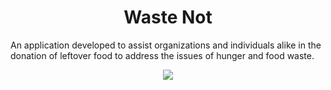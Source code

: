 <h1 align="center">Waste Not</h1>

An application developed to assist organizations and individuals alike in the donation of leftover food to address the issues of hunger and food waste.

<div style="text-align:center">
  <img src="http://s31.postimg.org/3lhdpdbkr/Screen_Shot_2016_04_19_at_4_29_24_PM.png"/>
</div>
